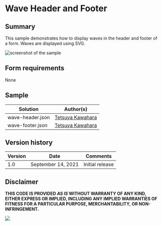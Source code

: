 # Wave Header and Footer

## Summary
This sample demonstrates how to display waves in the header and footer of a form. Waves are displayed using SVG.

![screenshot of the sample](./assets/screenshot.png)

## Form requirements

None

## Sample

Solution|Author(s)
--------|---------
wave-header.json | [Tetsuya Kawahara](https://github.com/tecchan1107)
wave-footer.json | [Tetsuya Kawahara](https://github.com/tecchan1107)

## Version history

Version |Date               |Comments
--------|-------------------|--------
1.0     |September 14, 2021 |Initial release

## Disclaimer
**THIS CODE IS PROVIDED *AS IS* WITHOUT WARRANTY OF ANY KIND, EITHER EXPRESS OR IMPLIED, INCLUDING ANY IMPLIED WARRANTIES OF FITNESS FOR A PARTICULAR PURPOSE, MERCHANTABILITY, OR NON-INFRINGEMENT.**

<img src="https://pnptelemetry.azurewebsites.net/list-formatting/form-samples/wave-header-footer" />

